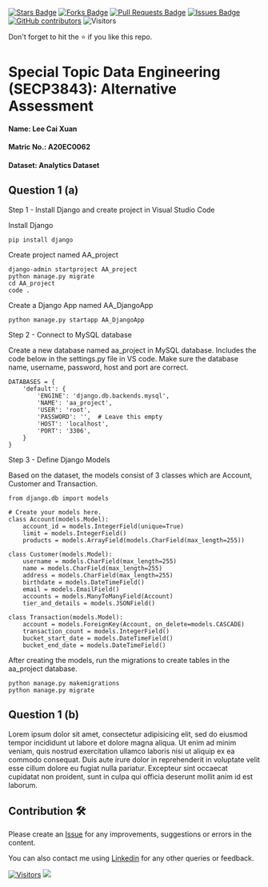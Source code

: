 <a href="https://github.com/drshahizan/SECP3843/stargazers"><img src="https://img.shields.io/github/stars/drshahizan/SECP3843" alt="Stars Badge"/></a>
<a href="https://github.com/drshahizan/SECP3843/network/members"><img src="https://img.shields.io/github/forks/drshahizan/SECP3843" alt="Forks Badge"/></a>
<a href="https://github.com/drshahizan/SECP3843/pulls"><img src="https://img.shields.io/github/issues-pr/drshahizan/SECP3843" alt="Pull Requests Badge"/></a>
<a href="https://github.com/drshahizan/SECP3843/issues"><img src="https://img.shields.io/github/issues/drshahizan/SECP3843" alt="Issues Badge"/></a>
<a href="https://github.com/drshahizan/SECP3843/graphs/contributors"><img alt="GitHub contributors" src="https://img.shields.io/github/contributors/drshahizan/SECP3843?color=2b9348"></a>
![Visitors](https://api.visitorbadge.io/api/visitors?path=https%3A%2F%2Fgithub.com%2Fdrshahizan%2FSECP3843&labelColor=%23d9e3f0&countColor=%23697689&style=flat)


Don't forget to hit the :star: if you like this repo.

# Special Topic Data Engineering (SECP3843): Alternative Assessment

#### Name: Lee Cai Xuan
#### Matric No.: A20EC0062
#### Dataset: Analytics Dataset

## Question 1 (a)
Step 1 - Install Django and create project in Visual Studio Code

Install Django 

```
pip install django
```
Create project named AA_project

```
django-admin startproject AA_project
python manage.py migrate
cd AA_project
code .
```

Create a Django App named AA_DjangoApp

```
python manage.py startapp AA_DjangoApp
```

Step 2 - Connect to MySQL database

Create a new database named aa_project in MySQL database. Includes the code below in the settings.py file in VS code. Make sure the database name, username, password, host and port are correct.

```
DATABASES = {
    'default': {
        'ENGINE': 'django.db.backends.mysql',
        'NAME': 'aa_project',
        'USER': 'root',
        'PASSWORD': '',  # Leave this empty
        'HOST': 'localhost',
        'PORT': '3306',
    }
}
```

Step 3 - Define Django Models

Based on the dataset, the models consist of 3 classes which are Account, Customer and Transaction. 

```
from django.db import models

# Create your models here.
class Account(models.Model):
    account_id = models.IntegerField(unique=True)
    limit = models.IntegerField()
    products = models.ArrayField(models.CharField(max_length=255))

class Customer(models.Model):
    username = models.CharField(max_length=255)
    name = models.CharField(max_length=255)
    address = models.CharField(max_length=255)
    birthdate = models.DateTimeField()
    email = models.EmailField()
    accounts = models.ManyToManyField(Account)
    tier_and_details = models.JSONField()

class Transaction(models.Model):
    account = models.ForeignKey(Account, on_delete=models.CASCADE)
    transaction_count = models.IntegerField()
    bucket_start_date = models.DateTimeField()
    bucket_end_date = models.DateTimeField()
```

After creating the models, run the migrations to create tables in the aa_project database.

```
python manage.py makemigrations
python manage.py migrate
```

## Question 1 (b)
Lorem ipsum dolor sit amet, consectetur adipisicing elit, sed do eiusmod tempor incididunt ut labore et dolore magna aliqua. Ut enim ad minim veniam, quis nostrud exercitation ullamco laboris nisi ut aliquip ex ea commodo consequat. Duis aute irure dolor in reprehenderit in voluptate velit esse cillum dolore eu fugiat nulla pariatur. Excepteur sint occaecat cupidatat non proident, sunt in culpa qui officia deserunt mollit anim id est laborum.





## Contribution 🛠️
Please create an [Issue](https://github.com/drshahizan/special-topic-data-engineering/issues) for any improvements, suggestions or errors in the content.

You can also contact me using [Linkedin](https://www.linkedin.com/in/drshahizan/) for any other queries or feedback.

[![Visitors](https://api.visitorbadge.io/api/visitors?path=https%3A%2F%2Fgithub.com%2Fdrshahizan&labelColor=%23697689&countColor=%23555555&style=plastic)](https://visitorbadge.io/status?path=https%3A%2F%2Fgithub.com%2Fdrshahizan)
![](https://hit.yhype.me/github/profile?user_id=81284918)


